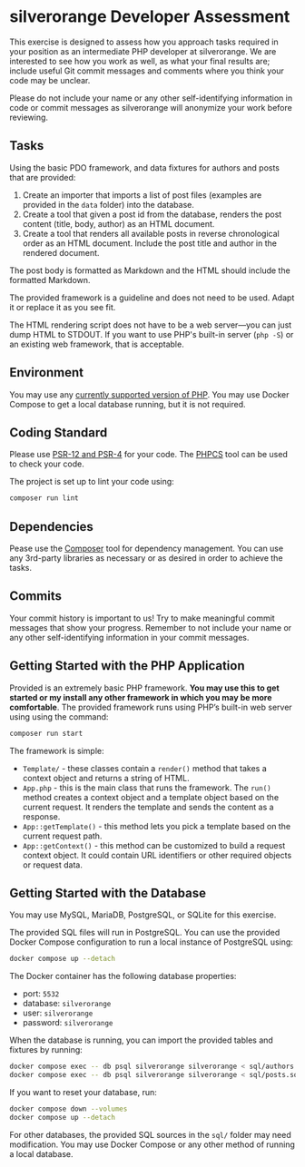 # silverorange Developer Assessment

This exercise is designed to assess how you approach tasks required in your
position as an intermediate PHP developer at silverorange. We are interested to
see how you work as well, as what your final results are; include useful Git
commit messages and comments where you think your code may be unclear.

Please do not include your name or any other self-identifying information in
code or commit messages as silverorange will anonymize your work before
reviewing.

## Tasks

Using the basic PDO framework, and data fixtures for authors and posts that are
provided:

1.  Create an importer that imports a list of post files (examples are provided
    in the `data` folder) into the database.
2.  Create a tool that given a post id from the database, renders the post
    content (title, body, author) as an HTML document.
3.  Create a tool that renders all available posts in reverse chronological
    order as an HTML document. Include the post title and author in the rendered
    document.

The post body is formatted as Markdown and the HTML should include the
formatted Markdown.

The provided framework is a guideline and does not need to be used. Adapt it or
replace it as you see fit.

The HTML rendering script does not have to be a web server—you can just dump
HTML to STDOUT. If you want to use PHP's built-in server (`php -S`) or an
existing web framework, that is acceptable.

## Environment

You may use any
[currently supported version of PHP](https://www.php.net/supported-versions.php).
You may use Docker Compose to get a local database running, but it is not
required.

## Coding Standard

Please use [PSR-12 and PSR-4](http://www.php-fig.org/psr/) for your code. The
[PHPCS](https://github.com/squizlabs/PHP_CodeSniffer) tool can be used to check
your code.

The project is set up to lint your code using:

```sh
composer run lint
```

## Dependencies

Pease use the [Composer](https://getcomposer.org/) tool for dependency
management. You can use any 3rd-party libraries as necessary or as desired in
order to achieve the tasks.

## Commits

Your commit history is important to us! Try to make meaningful commit messages
that show your progress. Remember to not include your name or any other
self-identifying information in your commit messages.

## Getting Started with the PHP Application

Provided is an extremely basic PHP framework. **You may use this to get started
or my install any other framework in which you may be more comfortable**. The
provided framework runs using PHP’s built-in web server using using the command:

```sh
composer run start
```

The framework is simple:

- `Template/` - these classes contain a `render()` method that takes a context object and returns a string of HTML.
- `App.php` - this is the main class that runs the framework. The `run()` method creates a context object and a template object based on the current request. It renders the template and sends the content as a response.
- `App::getTemplate()` - this method lets you pick a template based on the current request path.
- `App::getContext()` - this method can be customized to build a request context object. It could contain URL identifiers or other required objects or request data.

## Getting Started with the Database

You may use MySQL, MariaDB, PostgreSQL, or SQLite for this exercise.

The provided SQL files will run in PostgreSQL. You can use the provided
Docker Compose configuration to run a local instance of PostgreSQL using:

```sh
docker compose up --detach
```

The Docker container has the following database properties:

- port: `5532`
- database: `silverorange`
- user: `silverorange`
- password: `silverorange`

When the database is running, you can import the provided tables and fixtures
by running:

```sh
docker compose exec -- db psql silverorange silverorange < sql/authors.sql
docker compose exec -- db psql silverorange silverorange < sql/posts.sql
```

If you want to reset your database, run:

```sh
docker compose down --volumes
docker compose up --detach
```

For other databases, the provided SQL sources in the `sql/` folder may need modification. You may
use Docker Compose or any other method of running a local database.
